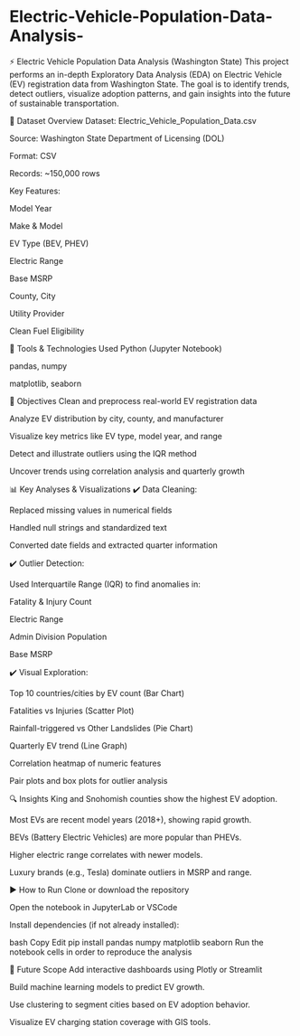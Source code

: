 # Electric-Vehicle-Population-Data-Analysis-
⚡ Electric Vehicle Population Data Analysis (Washington State)
This project performs an in-depth Exploratory Data Analysis (EDA) on Electric Vehicle (EV) registration data from Washington State. The goal is to identify trends, detect outliers, visualize adoption patterns, and gain insights into the future of sustainable transportation.

📁 Dataset Overview
Dataset: Electric_Vehicle_Population_Data.csv

Source: Washington State Department of Licensing (DOL)

Format: CSV

Records: ~150,000 rows

Key Features:

Model Year

Make & Model

EV Type (BEV, PHEV)

Electric Range

Base MSRP

County, City

Utility Provider

Clean Fuel Eligibility

🔧 Tools & Technologies Used
Python (Jupyter Notebook)

pandas, numpy

matplotlib, seaborn

🎯 Objectives
Clean and preprocess real-world EV registration data

Analyze EV distribution by city, county, and manufacturer

Visualize key metrics like EV type, model year, and range

Detect and illustrate outliers using the IQR method

Uncover trends using correlation analysis and quarterly growth

📊 Key Analyses & Visualizations
✔️ Data Cleaning:

Replaced missing values in numerical fields

Handled null strings and standardized text

Converted date fields and extracted quarter information

✔️ Outlier Detection:

Used Interquartile Range (IQR) to find anomalies in:

Fatality & Injury Count

Electric Range

Admin Division Population

Base MSRP

✔️ Visual Exploration:

Top 10 countries/cities by EV count (Bar Chart)

Fatalities vs Injuries (Scatter Plot)

Rainfall-triggered vs Other Landslides (Pie Chart)

Quarterly EV trend (Line Graph)

Correlation heatmap of numeric features

Pair plots and box plots for outlier analysis

🔍 Insights
King and Snohomish counties show the highest EV adoption.

Most EVs are recent model years (2018+), showing rapid growth.

BEVs (Battery Electric Vehicles) are more popular than PHEVs.

Higher electric range correlates with newer models.

Luxury brands (e.g., Tesla) dominate outliers in MSRP and range.

▶️ How to Run
Clone or download the repository

Open the notebook in JupyterLab or VSCode

Install dependencies (if not already installed):

bash
Copy
Edit
pip install pandas numpy matplotlib seaborn
Run the notebook cells in order to reproduce the analysis

🔮 Future Scope
Add interactive dashboards using Plotly or Streamlit

Build machine learning models to predict EV growth.

Use clustering to segment cities based on EV adoption behavior.

Visualize EV charging station coverage with GIS tools.
